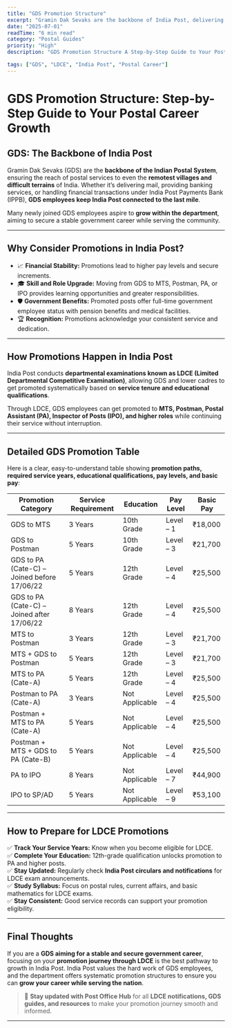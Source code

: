 ```yaml
---
title: "GDS Promotion Structure"
excerpt: "Gramin Dak Sevaks are the backbone of India Post, delivering services in remote areas. Learn how you can get promoted to MTS, Postman, PA, and IPO through LDCE and departmental promotion opportunities."
date: "2025-07-01"
readTime: "6 min read"
category: "Postal Guides"
priority: "High"
description: "GDS Promotion Structure A Step-by-Step Guide to Your Postal Career Growth"

tags: ["GDS", "LDCE", "India Post", "Postal Career"]
---
```


# GDS Promotion Structure: Step-by-Step Guide to Your Postal Career Growth

## GDS: The Backbone of India Post

Gramin Dak Sevaks (GDS) are the **backbone of the Indian Postal System**, ensuring the reach of postal services to even the **remotest villages and difficult terrains** of India. Whether it’s delivering mail, providing banking services, or handling financial transactions under India Post Payments Bank (IPPB), **GDS employees keep India Post connected to the last mile**.

Many newly joined GDS employees aspire to **grow within the department**, aiming to secure a stable government career while serving the community.

---

## Why Consider Promotions in India Post?

- 📈 **Financial Stability:** Promotions lead to higher pay levels and secure increments.
- 🎓 **Skill and Role Upgrade:** Moving from GDS to MTS, Postman, PA, or IPO provides learning opportunities and greater responsibilities.
- 🛡️ **Government Benefits:** Promoted posts offer full-time government employee status with pension benefits and medical facilities.
- 🏆 **Recognition:** Promotions acknowledge your consistent service and dedication.

---

## How Promotions Happen in India Post

India Post conducts **departmental examinations known as LDCE (Limited Departmental Competitive Examination)**, allowing GDS and lower cadres to get promoted systematically based on **service tenure and educational qualifications**.

Through LDCE, GDS employees can get promoted to **MTS, Postman, Postal Assistant (PA), Inspector of Posts (IPO), and higher roles** while continuing their service without interruption.

---

## Detailed GDS Promotion Table

Here is a clear, easy-to-understand table showing **promotion paths, required service years, educational qualifications, pay levels, and basic pay**:

| Promotion Category                          | Service Requirement | Education      | Pay Level | Basic Pay |
| ------------------------------------------- | ------------------- | -------------- | --------- | --------- |
| GDS to MTS                                  | 3 Years             | 10th Grade     | Level – 1 | ₹18,000   |
| GDS to Postman                              | 5 Years             | 10th Grade     | Level – 3 | ₹21,700   |
| GDS to PA (Cate-C) – Joined before 17/06/22 | 5 Years             | 12th Grade     | Level – 4 | ₹25,500   |
| GDS to PA (Cate-C) – Joined after 17/06/22  | 8 Years             | 12th Grade     | Level – 4 | ₹25,500   |
| MTS to Postman                              | 3 Years             | 12th Grade     | Level – 3 | ₹21,700   |
| MTS + GDS to Postman                        | 5 Years             | 12th Grade     | Level – 3 | ₹21,700   |
| MTS to PA (Cate-A)                          | 5 Years             | 12th Grade     | Level – 4 | ₹25,500   |
| Postman to PA (Cate-A)                      | 3 Years             | Not Applicable | Level – 4 | ₹25,500   |
| Postman + MTS to PA (Cate-A)                | 5 Years             | Not Applicable | Level – 4 | ₹25,500   |
| Postman + MTS + GDS to PA (Cate-B)          | 5 Years             | Not Applicable | Level – 4 | ₹25,500   |
| PA to IPO                                   | 8 Years             | Not Applicable | Level – 7 | ₹44,900   |
| IPO to SP/AD                                | 5 Years             | Not Applicable | Level – 9 | ₹53,100   |

---

## How to Prepare for LDCE Promotions

✅ **Track Your Service Years:** Know when you become eligible for LDCE.  
✅ **Complete Your Education:** 12th-grade qualification unlocks promotion to PA and higher posts.  
✅ **Stay Updated:** Regularly check **India Post circulars and notifications** for LDCE exam announcements.  
✅ **Study Syllabus:** Focus on postal rules, current affairs, and basic mathematics for LDCE exams.  
✅ **Stay Consistent:** Good service records can support your promotion eligibility.

---

## Final Thoughts

If you are a **GDS aiming for a stable and secure government career**, focusing on your **promotion journey through LDCE** is the best pathway to growth in India Post. India Post values the hard work of GDS employees, and the department offers systematic promotion structures to ensure you can **grow your career while serving the nation**.

> 📢 **Stay updated with Post Office Hub** for all **LDCE notifications, GDS guides, and resources** to make your promotion journey smooth and informed.

---
